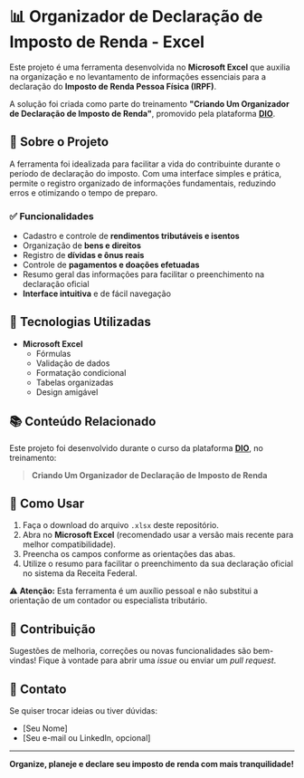 # 📊 Organizador de Declaração de Imposto de Renda - Excel

Este projeto é uma ferramenta desenvolvida no **Microsoft Excel** que auxilia na organização e no levantamento de informações essenciais para a declaração do **Imposto de Renda Pessoa Física (IRPF)**. 

A solução foi criada como parte do treinamento **"Criando Um Organizador de Declaração de Imposto de Renda"**, promovido pela plataforma **[DIO](https://www.dio.me/)**.

## 📝 Sobre o Projeto

A ferramenta foi idealizada para facilitar a vida do contribuinte durante o período de declaração do imposto. Com uma interface simples e prática, permite o registro organizado de informações fundamentais, reduzindo erros e otimizando o tempo de preparo.

### ✅ Funcionalidades

- Cadastro e controle de **rendimentos tributáveis e isentos**
- Organização de **bens e direitos**
- Registro de **dívidas e ônus reais**
- Controle de **pagamentos e doações efetuadas**
- Resumo geral das informações para facilitar o preenchimento na declaração oficial
- **Interface intuitiva** e de fácil navegação

## 🚀 Tecnologias Utilizadas

- **Microsoft Excel**
  - Fórmulas
  - Validação de dados
  - Formatação condicional
  - Tabelas organizadas
  - Design amigável

## 📚 Conteúdo Relacionado

Este projeto foi desenvolvido durante o curso da plataforma **[DIO](https://www.dio.me/)**, no treinamento:

> **Criando Um Organizador de Declaração de Imposto de Renda**

## 📂 Como Usar

1. Faça o download do arquivo `.xlsx` deste repositório.
2. Abra no **Microsoft Excel** (recomendado usar a versão mais recente para melhor compatibilidade).
3. Preencha os campos conforme as orientações das abas.
4. Utilize o resumo para facilitar o preenchimento da sua declaração oficial no sistema da Receita Federal.

⚠️ **Atenção:** Esta ferramenta é um auxílio pessoal e não substitui a orientação de um contador ou especialista tributário.

## 🤝 Contribuição

Sugestões de melhoria, correções ou novas funcionalidades são bem-vindas! Fique à vontade para abrir uma *issue* ou enviar um *pull request*.

## 📧 Contato

Se quiser trocar ideias ou tiver dúvidas:

- [Seu Nome]
- [Seu e-mail ou LinkedIn, opcional]

---

**Organize, planeje e declare seu imposto de renda com mais tranquilidade!**
